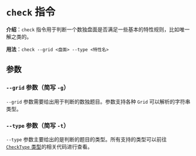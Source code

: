 # `check` 指令

**介绍**：`check` 指令用于判断一个数独盘面是否满足一些基本的特性规则，比如唯一解之类的。

**用法**：`check --grid <盘面> --type <特性名>`

## 参数

### `--grid` 参数（简写 `-g`）

`--grid` 参数需要给出用于判断的数独题目。参数支持各种 `Grid` 可以解析的字符串类型。

### `--type` 参数（简写 `-t`）

`--type` 参数主要给出的是判断的题目的类型。所有支持的类型可以前往 [`CheckType` 类型](https://github.com/SunnieShine/Sudoku/blob/main/src/Sudoku.CommandLine/RootCommands/CheckType.cs)的相关代码进行查看。
